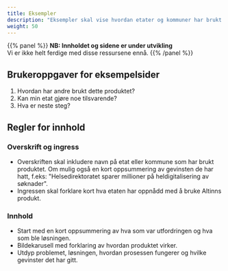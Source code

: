 ```yaml
---
title: Eksempler
description: "Eksempler skal vise hvordan etater og kommuner har brukt Altinns produkter i sin digitalisering."
weight: 50
---
```


{{% panel %}}
**NB: Innholdet og sidene er under utvikling**  
Vi er ikke helt ferdige med disse ressursene ennå.
{{% /panel %}}

## Brukeroppgaver for eksempelsider

1. Hvordan har andre brukt dette produktet?
2. Kan min etat gjøre noe tilsvarende? 
3. Hva er neste steg? 

## Regler for innhold

### Overskrift og ingress
- Overskriften skal inkludere navn på etat eller kommune som har brukt produktet. Om mulig også en kort oppsummering av gevinsten de har hatt, f.eks: "Helsedirektoratet sparer millioner på heldigitalisering av søknader". 
- Ingressen skal forklare kort hva etaten har oppnådd med å bruke Altinns produkt. 

### Innhold 
- Start med en kort oppsummering av hva som var utfordringen og hva som ble løsningen. 
- Bildekarusell med forklaring av hvordan produktet virker.
- Utdyp problemet, løsningen, hvordan prosessen fungerer og hvilke gevinster det har gitt.